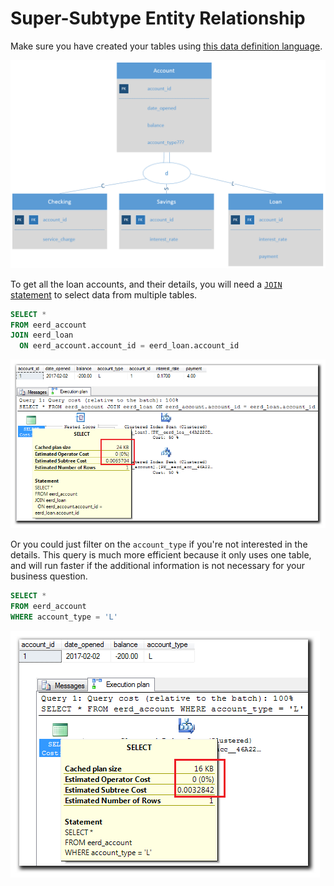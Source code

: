 # Super-Subtype Entity Relationship

Make sure you have created your tables
using [this data definition language][2].

![enhanced entity relationship diagram][3]

To get all the loan accounts, and their details, you will need
a [`JOIN` statement][1] to select data from multiple tables.

```sql
SELECT *
FROM eerd_account
JOIN eerd_loan
  ON eerd_account.account_id = eerd_loan.account_id
```

![query results and execution plan for join statement][4]

Or you could just filter on the `account_type` if you're not interested in the details.
This query is much more efficient because it only uses one table,
and will run faster if the additional information is not necessary for your business question.

```sql
SELECT *
FROM eerd_account
WHERE account_type = 'L'
```

![query results and execution plan for one table with where clause][5]

[1]:http://www.w3schools.com/sql/sql_join.asp
[2]:./ddl.sql
[3]:./docs/images/eerd.png
[4]:./docs/images/join.png
[5]:./docs/images/where.png
